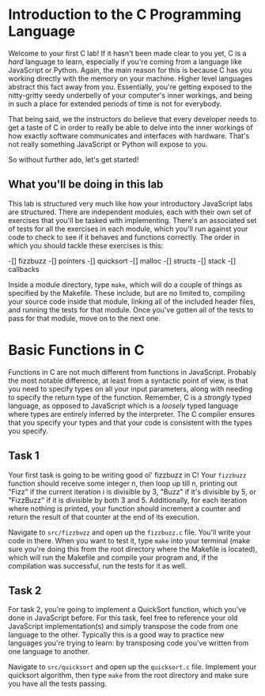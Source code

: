 # Introduction to the C Programming Language

Welcome to your first C lab! If it hasn't been made clear to you yet, C is a _hard_ language to learn, especially if you're coming from a language like JavaScript or Python. Again, the main reason for this is because C has you working directly with the memory on your machine. Higher level languages abstract this fact away from you. Essentially, you're getting exposed to the nitty-gritty seedy underbelly of your computer's inner workings, and being in such a place for extended periods of time is not for everybody. 

That being said, we the instructors do believe that every developer needs to get a taste of C in order to really be able to delve into the inner workings of how exactly software communicates and interfaces with hardware. That's not really something JavaScript or Python will expose to you.

So without further ado, let's get started!

## What you'll be doing in this lab

This lab is structured very much like how your introductory JavaScript labs are structured. There are independent modules, each with their own set of exercises that you'll be tasked with implementing. There's an associated set of tests for all the exercises in each module, which you'll run against your code to check to see if it behaves and functions correctly. The order in which you should tackle these exercises is this:

  -[] fizzbuzz
  -[] pointers
  -[] quicksort
  -[] malloc
  -[] structs
  -[] stack
  -[] callbacks

Inside a module directory, type `make`, which will do a couple of things as specified by the Makefile. These include, but are no limited to, compiling your source code inside that module, linking all of the included header files, and running the tests for that module. Once you've gotten all of the tests to pass for that module, move on to the next one. 

# Basic Functions in C

Functions in C are not much different from functions in JavaScript. Probably the most notable difference, at least from a syntactic point of view, is that you need to specify types on all your input parameters, along with needing to specify the return type of the function. Remember, C is a _strongly_ typed language, as opposed to JavaScript which is a _loosely_ typed language where types are entirely inferred by the interpreter. The C compiler ensures that you specify your types and that your code is consistent with the types you specify. 

## Task 1

Your first task is going to be writing good ol' fizzbuzz in C! Your `fizzbuzz` function should receive some integer n, then loop up till n, printing out "Fizz" if the current iteration i is divisible by 3, "Buzz" if it's divisible by 5, or "FizzBuzz" if it is divisible by both 3 and 5. Additionally, for each iteration where nothing is printed, your function should increment a counter and return the result of that counter at the end of its execution. 

Navigate to `src/fizzbuzz` and open up the `fizzbuzz.c` file. You'll write your code in there. When you want to test it, type `make` into your terminal (make sure you're doing this from the root directory where the Makefile is located), which will run the Makefile and compile your program and, if the compilation was successful, run the tests for it as well. 

## Task 2

For task 2, you're going to implement a QuickSort function, which you've done in JavaScript before. For this task, feel free to reference your old JavaScript implementation(s) and simply transpose the code from one language to the other. Typically this is a good way to practice new languages you're trying to learn: by transposing code you've written from one language to another. 

Navigate to `src/quicksort` and open up the `quicksort.c` file. Implement your quicksort algorithm, then type `make` from the root directory and make sure you have all the tests passing. 